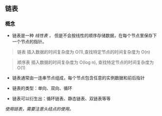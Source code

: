 ## 链表
### 概念
- 链表是一种 *线性表* ， 但是不会按线性的顺序存储数据，在每个节点里保存下一个节点的指针。

> 链表 插入数据的时间复杂度为 O(1),查找特定节点的时间复杂度为 O(n)

> 顺序表 插入数据的时间复杂度为 O(log n), 查找特定节点的时间复杂度为 O(1)

- 链表通常由一连串节点组成，每个节点包含任意的实例数据和前后指针

- 链表的类型：单向、双向、循环

- 链表可以衍生出：循环链表、静态链表、双链表等等

*使用链表，需要注意头结点的使用。*
